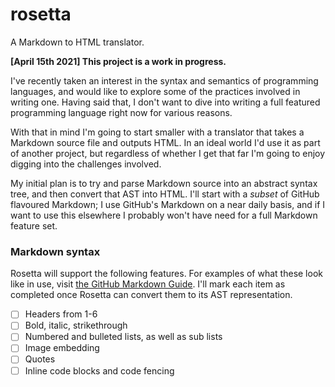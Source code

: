 # rosetta
A Markdown to HTML translator.

**[April 15th 2021] This project is a work in progress.**

I've recently taken an interest in the syntax and semantics of programming languages, and would
like to explore some of the practices involved in writing one. Having said that, I don't want to
dive into writing a full featured programming language right now for various reasons.

With that in mind I'm going to start smaller with a translator that takes a Markdown source file
and outputs HTML. In an ideal world I'd use it as part of another project, but regardless of whether
I get that far I'm going to enjoy digging into the challenges involved.

My initial plan is to try and parse Markdown source into an abstract syntax tree, and then convert
that AST into HTML. I'll start with a *subset* of GitHub flavoured Markdown; I use GitHub's Markdown
on a near daily basis, and if I want to use this elsewhere I probably won't have need for a full
Markdown feature set.

### Markdown syntax
Rosetta will support the following features. For examples of what these look like in use,
visit [the GitHub Markdown Guide](https://guides.github.com/features/mastering-markdown/).
I'll mark each item as completed once Rosetta can convert them to its AST representation.

- [ ] Headers from 1-6
- [ ] Bold, italic, strikethrough
- [ ] Numbered and bulleted lists, as well as sub lists
- [ ] Image embedding
- [ ] Quotes
- [ ] Inline code blocks and code fencing
